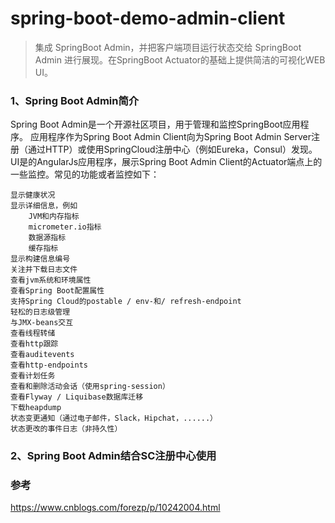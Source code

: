 # spring-boot-demo-admin-client

> 集成 SpringBoot Admin，并把客户端项目运行状态交给 SpringBoot Admin 进行展现。在SpringBoot Actuator的基础上提供简洁的可视化WEB UI。

### 1、Spring Boot Admin简介
Spring Boot Admin是一个开源社区项目，用于管理和监控SpringBoot应用程序。 应用程序作为Spring Boot Admin Client向为Spring Boot Admin Server注册（通过HTTP）或使用SpringCloud注册中心（例如Eureka，Consul）发现。 UI是的AngularJs应用程序，展示Spring Boot Admin Client的Actuator端点上的一些监控。常见的功能或者监控如下：

    显示健康状况  
    显示详细信息，例如  
        JVM和内存指标  
        micrometer.io指标  
        数据源指标  
        缓存指标  
    显示构建信息编号  
    关注并下载日志文件  
    查看jvm系统和环境属性  
    查看Spring Boot配置属性  
    支持Spring Cloud的postable / env-和/ refresh-endpoint  
    轻松的日志级管理  
    与JMX-beans交互  
    查看线程转储  
    查看http跟踪  
    查看auditevents  
    查看http-endpoints  
    查看计划任务  
    查看和删除活动会话（使用spring-session）  
    查看Flyway / Liquibase数据库迁移  
    下载heapdump  
    状态变更通知（通过电子邮件，Slack，Hipchat，......）  
    状态更改的事件日志（非持久性）  

### 2、Spring Boot Admin结合SC注册中心使用
### 参考
https://www.cnblogs.com/forezp/p/10242004.html
